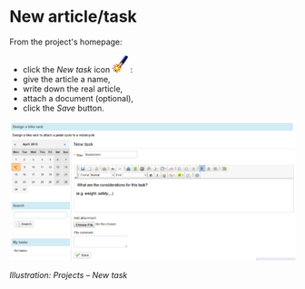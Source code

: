 # New article/task

From the project's homepage:

* click the _New task_ icon ![](../../.gitbook/assets/graphics310.png):
* give the article a name,
* write down the real article,
* attach a document \(optional\),
* click the _Save_ button.

![](../../.gitbook/assets/graphics314.png)

_Illustration: Projects – New task_

